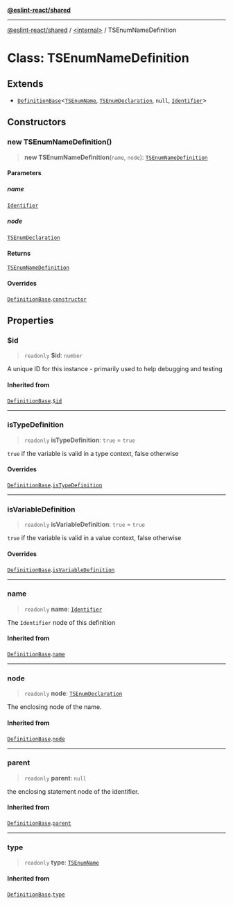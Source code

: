 [**@eslint-react/shared**](../../README.md)

***

[@eslint-react/shared](../../README.md) / [\<internal\>](../README.md) / TSEnumNameDefinition

# Class: TSEnumNameDefinition

## Extends

- [`DefinitionBase`](DefinitionBase.md)\<[`TSEnumName`](../README.md#tsenumname), [`TSEnumDeclaration`](../interfaces/TSEnumDeclaration.md), `null`, [`Identifier`](../interfaces/Identifier.md)\>

## Constructors

### new TSEnumNameDefinition()

> **new TSEnumNameDefinition**(`name`, `node`): [`TSEnumNameDefinition`](TSEnumNameDefinition.md)

#### Parameters

##### name

[`Identifier`](../interfaces/Identifier.md)

##### node

[`TSEnumDeclaration`](../interfaces/TSEnumDeclaration.md)

#### Returns

[`TSEnumNameDefinition`](TSEnumNameDefinition.md)

#### Overrides

[`DefinitionBase`](DefinitionBase.md).[`constructor`](DefinitionBase.md#constructors)

## Properties

### $id

> `readonly` **$id**: `number`

A unique ID for this instance - primarily used to help debugging and testing

#### Inherited from

[`DefinitionBase`](DefinitionBase.md).[`$id`](DefinitionBase.md#$id)

***

### isTypeDefinition

> `readonly` **isTypeDefinition**: `true` = `true`

`true` if the variable is valid in a type context, false otherwise

#### Overrides

[`DefinitionBase`](DefinitionBase.md).[`isTypeDefinition`](DefinitionBase.md#istypedefinition)

***

### isVariableDefinition

> `readonly` **isVariableDefinition**: `true` = `true`

`true` if the variable is valid in a value context, false otherwise

#### Overrides

[`DefinitionBase`](DefinitionBase.md).[`isVariableDefinition`](DefinitionBase.md#isvariabledefinition)

***

### name

> `readonly` **name**: [`Identifier`](../interfaces/Identifier.md)

The `Identifier` node of this definition

#### Inherited from

[`DefinitionBase`](DefinitionBase.md).[`name`](DefinitionBase.md#name-1)

***

### node

> `readonly` **node**: [`TSEnumDeclaration`](../interfaces/TSEnumDeclaration.md)

The enclosing node of the name.

#### Inherited from

[`DefinitionBase`](DefinitionBase.md).[`node`](DefinitionBase.md#node-1)

***

### parent

> `readonly` **parent**: `null`

the enclosing statement node of the identifier.

#### Inherited from

[`DefinitionBase`](DefinitionBase.md).[`parent`](DefinitionBase.md#parent-1)

***

### type

> `readonly` **type**: [`TSEnumName`](../README.md#tsenumname)

#### Inherited from

[`DefinitionBase`](DefinitionBase.md).[`type`](DefinitionBase.md#type-1)
